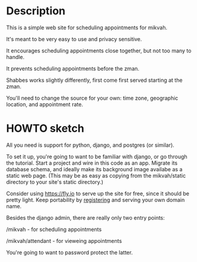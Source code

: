 # Description

This is a simple web site for scheduling appointments for mikvah.

It's meant to be very easy to use and privacy sensitive.

It encourages scheduling appointments close together, but not too many to handle.

It prevents scheduling appointments before the zman.

Shabbes works slightly differently, first come first served starting at the zman.

You'll need to change the source for your own: time zone, geographic location, and appointment rate.

# HOWTO sketch

All you need is support for python, django, and postgres (or similar).

To set it up, you're going to want to be familiar with django, or go through the tutorial. Start a project and wire in this code as an app. Migrate its database schema, and ideally make its background image availabe as a static web page. (This may be as easy as copying from the mikvah/static directory to your site's static directory.)

Consider using https://fly.io to serve up the site for free, since it should be pretty light. Keep portability by [registering](https://domains.google/) and serving your own domain name.

Besides the django admin, there are really only two entry points:

/mikvah - for scheduling appointments

/mikvah/attendant - for vieweing appointments

You're going to want to password protect the latter.

